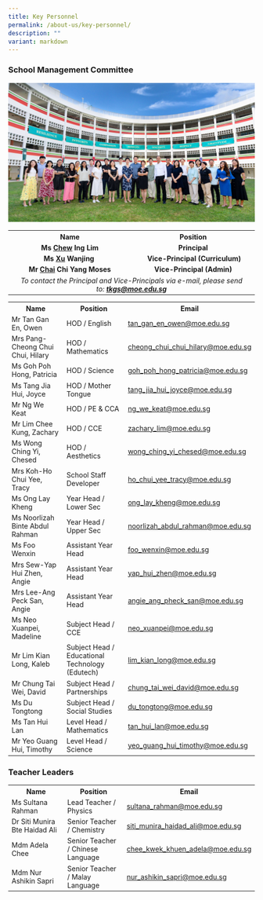 ```yaml
---
title: Key Personnel
permalink: /about-us/key-personnel/
description: ""
variant: markdown
---
```

<h3><strong>School Management Committee</strong></h3>

<img src="/images/About_us/Key_personnel/SMC_24.jpg"><br>
<table>
<tbody>
<tr>
<th style="text-align: center;" width="50%">Name</th>
<th style="text-align: center;" width="50%">Position</th>
</tr>
<tr>
	<td style="text-align: center;"><strong>Ms <u>Chew</u> Ing Lim</strong></td>
<td style="text-align: center;"><strong>Principal</strong></td>
</tr>
<tr>
	<td style="text-align: center;"><strong>Ms <u>Xu</u> Wanjing&nbsp;</strong></td>
<td style="text-align: center;">&nbsp;<strong>Vice-Principal (Curriculum)</strong></td>
</tr>
<tr>
	<td style="text-align: center;"><strong>Mr <u>Chai</u> Chi Yang Moses</strong></td>
<td style="text-align: center;"><strong>Vice-Principal (Admin)</strong></td>
</tr>
<tr>
<td style="text-align: center;" colspan="2"><em>To contact the Principal and Vice-Principals via e-mail, please send to:&nbsp;<a href="mailto:tkgs@moe.edu.sg" target=""><strong>tkgs@moe.edu.sg</strong></a></em></td>
</tr>
</tbody>
</table>
<table>
<tbody>
<tr>
<th style="text-align: center;" width="33%">Name</th>
<th style="text-align: center;" width="33%">Position</th>
<th style="text-align: center;" width="33%">Email</th>
</tr>
<tr>
	<td>Mr Tan Gan En, Owen </td>
<td>HOD / English</td>
<td><a href="mailto:tan_gan_en_owen@moe.edu.sg" target="">tan_gan_en_owen@moe.edu.sg</a></td>
</tr>
<tr>
<td>Mrs Pang-Cheong Chui Chui, Hilary</td>
<td>HOD / Mathematics</td>
<td><a href="mailto:cheong_chui_chui_hilary@moe.edu.sg" target="">cheong_chui_chui_hilary@moe.edu.sg</a></td>
</tr>
<tr>
<td>Ms Goh Poh Hong, Patricia</td>
<td>HOD / Science</td>
<td><a href="mailto:goh_poh_hong_patricia@moe.edu.sg" target="">goh_poh_hong_patricia@moe.edu.sg</a></td>
</tr>
<tr>
<td>Ms Tang Jia Hui, Joyce</td>
<td>HOD / Mother Tongue</td>
<td><a href="mailto:tang_jia_hui_joyce@moe.edu.sg" target="">tang_jia_hui_joyce@moe.edu.sg</a></td>
</tr>
<tr>
<td>Mr Ng We Keat</td>
<td>HOD / PE &amp; CCA</td>
<td><a href="mailto:Ng_We_Keat@moe.edu.sg" target="">ng_we_keat@moe.edu.sg</a></td>
</tr>
<tr>
<td>Mr Lim Chee Kung, Zachary</td>
<td>HOD / CCE</td>
<td><a href="mailto:zachary_lim@moe.edu.sg" target="">zachary_lim@moe.edu.sg</a></td>
</tr>
<tr>
<td>Ms Wong Ching Yi, Chesed</td>
<td>HOD / Aesthetics</td>
<td><a href="mailto:wong_ching_yi_chesed@moe.edu.sg" target="">wong_ching_yi_chesed@moe.edu.sg</a></td>
</tr>
<tr>
<td>Mrs Koh-Ho Chui Yee, Tracy</td>
<td>School Staff Developer</td>
<td><a href="mailto:ho_chui_yee_tracy@moe.edu.sg" target="">ho_chui_yee_tracy@moe.edu.sg</a></td>
</tr>
<tr>
<td>Ms Ong Lay Kheng</td>
<td>Year Head / Lower Sec</td>
<td><a href="mailto:Ong_Lay_Kheng@moe.edu.sg" target="">ong_lay_kheng@moe.edu.sg</a></td>
</tr>
<tr>
<td>Ms Noorlizah Binte Abdul Rahman</td>
<td>Year Head / Upper Sec</td>
<td><a href="mailto:noorlizah_abdul_rahman@moe.edu.sg" target="">noorlizah_abdul_rahman@moe.edu.sg</a></td>
</tr>
<tr>
<td>Ms Foo Wenxin</td>
<td>Assistant Year Head</td>
<td><a href="mailto:foo_wenxin@moe.edu.sg" target="">foo_wenxin@moe.edu.sg</a></td>
</tr>
<tr>
<td>Mrs Sew-Yap Hui Zhen, Angie</td>
<td>Assistant Year Head</td>
<td><a href="mailto:yap_hui_zhen@moe.edu.sg" target="">yap_hui_zhen@moe.edu.sg</a></td>
</tr>
<tr>
<td>Mrs Lee-Ang Peck San, Angie</td>
<td>Assistant Year Head</td>
<td><a href="mailto:angie_ang_pheck_san@moe.edu.sg" target="">angie_ang_pheck_san@moe.edu.sg</a></td>
</tr>
	<tr>
<td>Ms Neo Xuanpei, Madeline</td>
<td>Subject Head / CCE</td>
<td><a href="mailto:neo_xuanpei@moe.edu.sg" target="">neo_xuanpei@moe.edu.sg</a></td>
</tr>
<tr>
<td>Mr Lim Kian Long, Kaleb</td>
<td>Subject Head / Educational Technology (Edutech)</td>
<td><a href="mailto:lim_kian_long@moe.edu.sg" target="">	lim_kian_long@moe.edu.sg </a></td>
</tr>
	<tr>
<td>Mr Chung Tai Wei, David</td>
<td>Subject Head / Partnerships</td>
<td><a href="mailto:chung_tai_wei_david@moe.edu.sg" target="">chung_tai_wei_david@moe.edu.sg</a></td>
</tr>
<tr>
<td>Ms Du Tongtong</td>
<td>Subject Head / Social Studies</td>
<td><a href="mailto:du_tongtong@moe.edu.sg" target="">du_tongtong@moe.edu.sg </a></td>
</tr>
<tr>
<td>Ms Tan Hui Lan</td>
<td>Level Head / Mathematics</td>
<td><a href="mailto:tan_hui_lan@moe.edu.sg" target="">tan_hui_lan@moe.edu.sg</a></td>
</tr>
<tr>
<td>Mr Yeo Guang Hui, Timothy</td>
<td>Level Head / Science</td>
<td><a href="mailto:yeo_guang_hui_timothy@moe.edu.sg" target="">yeo_guang_hui_timothy@moe.edu.sg</a></td>
</tr>
</tbody>
</table>
<p></p>
<h3><strong>Teacher Leaders</strong></h3>
<table>
<tbody>
<tr>
<th style="text-align: center;" width="33%">Name</th>
<th style="text-align: center;" width="33%">Position</th>
<th style="text-align: center;" width="33%">Email</th>
</tr>
<tr>
<td>Ms Sultana Rahman</td>
<td>Lead Teacher / Physics</td>
<td><a href="mailto:sultana_rahman@moe.edu.sg" target="">sultana_rahman@moe.edu.sg</a></td>
</tr>
	<tr>
		<td>Dr Siti Munira Bte Haidad Ali</td>
		<td>Senior Teacher / Chemistry</td>
		<td><a href="mailto:siti_munira_haidad_ali@moe.edu.sg" target="">siti_munira_haidad_ali@moe.edu.sg</a></td>
</tr>
<tr>
<td>Mdm Adela Chee</td>
<td>Senior Teacher / Chinese Language</td>
<td><a href="mailto:chee_kwek_khuen_adela@moe.edu.sg" target="">chee_kwek_khuen_adela@moe.edu.sg</a></td>
</tr>
<tr>
<td>Mdm Nur Ashikin Sapri</td>
<td>Senior Teacher / Malay Language</td>
<td><a href="mailto:nur_ashikin_sapri@moe.edu.sg" target="">nur_ashikin_sapri@moe.edu.sg</a></td>
</tr>
</tbody>
</table>